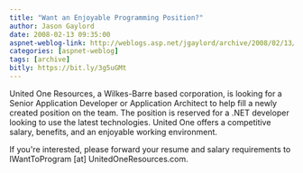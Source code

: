 ```yaml
---
title: "Want an Enjoyable Programming Position?"
author: Jason Gaylord
date: 2008-02-13 09:35:00
aspnet-weblog-link: http://weblogs.asp.net/jgaylord/archive/2008/02/13/want-an-enjoyable-programming-position.aspx
categories: [aspnet-weblog]
tags: [archive]
bitly: https://bit.ly/3g5uGMt
---
```


United One Resources, a Wilkes-Barre based corporation, is looking for a Senior Application Developer or Application Architect to help fill a newly created position on the team. The position is reserved for a .NET developer looking to use the latest technologies. United One offers a competitive salary, benefits, and an enjoyable working environment.

If you're interested, please forward your resume and salary requirements to IWantToProgram \[at\] UnitedOneResources.com.